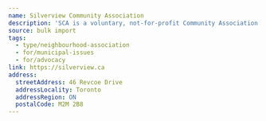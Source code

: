 ```yaml
---
name: Silverview Community Association
description: 'SCA is a voluntary, not-for-profit Community Association representing the views of residents in matters that affect our area of Toronto in the former city of "North York". Since our formation in the 1970s, many people have been pro-active to ensure Silverview remains a great community to live.'
source: bulk import
tags:
  - type/neighbourhood-association
  - for/municipal-issues
  - for/advocacy
link: https://silverview.ca
address:
  streetAddress: 46 Revcoe Drive
  addressLocality: Toronto
  addressRegion: ON
  postalCode: M2M 2B8
---
```


<!-- Community added via bulk import -->
